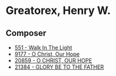 # Greatorex, Henry W.

## Composer

- [551 - Walk In The Light](/hymns/551.md)
- [9177 - O Christ, Our Hope](/hymns/9177.md)
- [20859 - O CHRIST, OUR HOPE](/hymns/20859.md)
- [21384 - GLORY BE TO THE FATHER](/hymns/21384.md)

